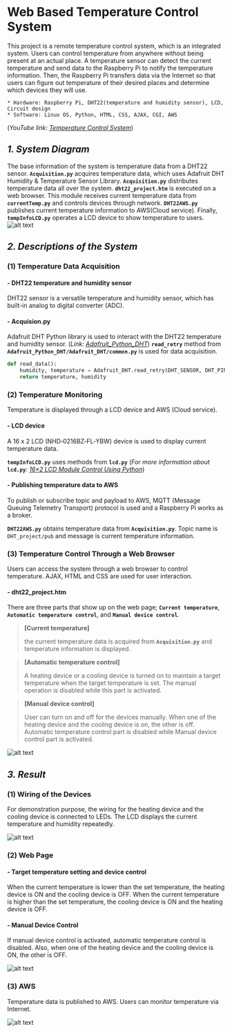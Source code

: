 # Web Based Temperature Control System

This project is a remote temperature control system, which is an integrated system. Users can control temperature from anywhere without being present at an actual place. A temperature sensor can detect the current temperature and send data to the Raspberry Pi to notify the temperature information. Then, the Raspberry Pi transfers data via the Internet so that users can figure out temperature of their desired places and determine which devices they will use.

```
* Hardware: Raspberry Pi, DHT22(temperature and humidity sensor), LCD, Circuit design
* Software: Linux OS, Python, HTML, CSS, AJAX, CGI, AWS
```
(_YouTube link: [Temperature Control System](https://youtu.be/GA4OK2kdgcg)_)

## _1. System Diagram_
The base information of the system is temperature data from a DHT22 sensor. **`Acquisition.py`** acquires temperature data, which uses Adafruit DHT Humidity & Temperature Sensor Library. **`Acquisition.py`** distributes temperature data all over the system. **`dht22_project.htm`** is executed on a web browser. This module receives current temperature data from **`currentTemp.py`** and controls devices through network. **`DHT22AWS.py`** publishes current temperature information to AWS(Cloud service). Finally, **`tempInfoLCD.py`** operates a LCD device to show temperature to users.
![alt text](https://github.com/lkyungho/Images/blob/master/temperature-control-diagram.JPG "System Diagram")
## _2. Descriptions of the System_
### (1) Temperature Data Acquisition
#### - DHT22 temperature and humidity sensor
DHT22 sensor is a versatile temperature and humidity sensor, which has built-in analog to digital converter (ADC).
#### - Acquision.py
Adafruit DHT Python library is used to interact with the DHT22 temperature and humidity sensor.
(_Link: [Adafruit_Python_DHT](https://github.com/adafruit/Adafruit_Python_DHT)_)
**`read_retry`** method from **`Adafruit_Python_DHT/Adafruit_DHT/common.py`** is used for data acquisition.
```python
def read_data():
	humidity, temperature = Adafruit_DHT.read_retry(DHT_SENSOR, DHT_PIN)
	return temperature, humidity
```
### (2) Temperature Monitoring
Temperature is displayed through a LCD device and AWS (Cloud service).
#### - LCD device
A 16 x 2 LCD (NHD‐0216BZ‐FL‐YBW) device is used to display current temperature data.

**`tempInfoLCD.py`** uses methods from **`lcd.py`** (_For more information about_ **`lcd.py`**_: [16×2 LCD Module Control Using Python](https://www.raspberrypi-spy.co.uk/2012/07/16x2-lcd-module-control-using-python)_)
#### - Publishing temperature data to AWS
To publish or subscribe topic and payload to AWS, MQTT (Message Queuing Telemetry Transport) protocol is used and a Raspberry Pi works as a broker.

**`DHT22AWS.py`** obtains temperature data from **`Acquisition.py`**. Topic name is `DHT_project/pub` and message is current temperature information.

### (3) Temperature Control Through a Web Browser
Users can access the system through a web browser to control temperature. AJAX, HTML and CSS are used for user interaction.
#### - dht22_project.htm
There are three parts that show up on the web page; **`Current temperature`**, **`Automatic temperature control`**, and **`Manual device control`**. 
> **[Current temperature]**
>
>the current temperature data is acquired from **`Acquisition.py`** and temperature information is displayed.

> **[Automatic temperature control]**
>
> A heating device or a cooling device is turned on to maintain a target temperature when the target temperature is set. The manual operation is disabled while this part is activated.

> **[Manual device control]**
>
> User can turn on and off for the devices manually. When one of the heating device and the cooling device is on, the other is off. Automatic temperature control part is disabled while Manual device control part is activated.

![alt text](https://github.com/lkyungho/Images/blob/master/temperature-control-web.JPG "Web control")

## _3. Result_
### (1) Wiring of the Devices
For demonstration purpose, the wiring for the heating device and the cooling device is connected to LEDs. The LCD displays the current temperature and humidity repeatedly.

![alt text](https://github.com/lkyungho/Images/blob/master/temperature-control-wiring.JPG "Wiring")

### (2) Web Page
#### - Target temperature setting and device control
When the current temperature is lower than the set temperature, the heating device is ON and the cooling device is OFF. When the current temperature is higher than the set temperature, the cooling device is ON and the heating device is OFF.
#### - Manual Device Control
If manual device control is activated, automatic temperature control is disabled. Also, when one of the heating device and the cooling device is ON, the other is OFF.

![alt text](https://github.com/lkyungho/Images/blob/master/temperature-control-webpage.JPG "Web page")
### (3) AWS
Temperature data is published to AWS. Users can monitor temperature via Internet.

![alt text](https://github.com/lkyungho/Images/blob/master/temperature-control-aws.JPG "AWS")
